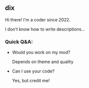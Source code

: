 ## dix

Hi there! I'm a coder since 2022. 

I don't know how to write descriptions...

### Quick Q&A:

* Would you work on my mod?

  Depends on theme and quality
  
* Can I use your code?

  Yes, but credit me!

<!--
**dix-nutz/dix-nutz** is a ✨ _special_ ✨ repository because its `README.md` (this file) appears on your GitHub profile.

Here are some ideas to get you started:

- 🔭 I’m currently working on ...
- 🌱 I’m currently learning ...
- 👯 I’m looking to collaborate on ...
- 🤔 I’m looking for help with ...
- 💬 Ask me about ...
- 📫 How to reach me: ...
- 😄 Pronouns: ...
- ⚡ Fun fact: ...
-->
